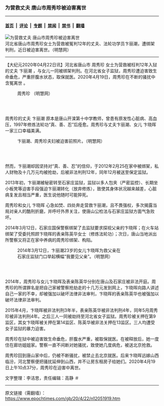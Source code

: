 ### 为营救丈夫 唐山市周秀珍被迫害离世

---

#### [首页](../../../..?n12051919) &nbsp;|&nbsp; [评论](../../../../../epoch-comment?n12051919) &nbsp;|&nbsp; [专题](../../../../../epoch-special?n12051919) &nbsp;|&nbsp; [禁闻](../../../../../epoch-news?n12051919) &nbsp;|&nbsp; [禁书](../../../../../books?n12051919) &nbsp;|&nbsp; [翻墙](https://github.com/gfw-breaker/nogfw/blob/master/README.md?n12051919)


<div><img alt="为营救丈夫 唐山市周秀珍被迫害离世" class="attachment-djy_600_400 size-djy_600_400 wp-post-image" src="https://i.epochtimes.com/assets/uploads/2020/04/2015-1-18-minghui-shijiazhuang-bianlichao-03.jpg"/>
<div class="caption">
 河北省唐山市周秀珍女士为营救被冤判12年的丈夫、法轮功学员卞丽潮，遭绑架判刑，近日被迫害离世。（明慧网）
</div></div><hr/><div class="post_content" id="artbody" itemprop="articleBody">
 <!-- article content begin -->
 <p>
  【大纪元2020年04月22日讯】河北省唐山市
  <ok href="https://www.epochtimes.com/gb/tag/%E5%91%A8%E7%A7%80%E7%8F%8D.html">
   周秀珍
  </ok>
  女士为营救被枉判12年入狱的丈夫
  <ok href="https://www.epochtimes.com/gb/tag/%E5%8D%9E%E4%B8%BD%E6%BD%AE.html">
   卞丽潮
  </ok>
  ，与女儿一同被绑架判刑。在河北省女子监狱，周秀珍遭迫害致生命垂危，严重肝腹水状态，取保就医。2020年4月19日，周秀珍在不断的骚扰中
  <ok href="https://www.epochtimes.com/gb/tag/%E5%90%AB%E5%86%A4%E7%A6%BB%E4%B8%96.html">
   含冤离世
  </ok>
  。
 </p>
 <figure aria-describedby="caption-attachment-12052119" class="wp-caption aligncenter" id="attachment_12052119" style="width: 282px">
  <ok href="https://i.epochtimes.com/assets/uploads/2020/04/2015-1-18-minghui-shijiazhuang-bianlichao-03.jpg" target="_blank">
   <img alt="" class="size-full wp-image-12052119" src="https://i.epochtimes.com/assets/uploads/2020/04/2015-1-18-minghui-shijiazhuang-bianlichao-03.jpg"/>
  </ok>
  <br/><figcaption class="wp-caption-text" id="caption-attachment-12052119">
   <ok href="https://www.epochtimes.com/gb/tag/%E5%91%A8%E7%A7%80%E7%8F%8D.html">
    周秀珍
   </ok>
   （明慧网）
  </figcaption><br/>
 </figure><br/>
 <p>
  周秀珍的丈夫
  <ok href="https://www.epochtimes.com/gb/tag/%E5%8D%9E%E4%B8%BD%E6%BD%AE.html">
   卞丽潮
  </ok>
  原本是唐山开滦第十中学教师，曾患有原发性心脏病、高血压，1997年修炼法轮功“真、善、忍”后痊愈。周秀珍与丈夫卞丽潮、女儿
  <ok href="https://www.epochtimes.com/gb/tag/%E5%8D%9E%E6%99%93%E6%99%96.html">
   卞晓晖
  </ok>
  一家三口幸福美满。
 </p>
 <figure aria-describedby="caption-attachment-12052194" class="wp-caption aligncenter" id="attachment_12052194" style="width: 400px">
  <ok href="https://i.epochtimes.com/assets/uploads/2020/04/2014-6-7-minghui-pohai-bianlichaofamily-1.jpg" target="_blank">
   <img alt="" class="size-full wp-image-12052194" src="https://i.epochtimes.com/assets/uploads/2020/04/2014-6-7-minghui-pohai-bianlichaofamily-1.jpg"/>
  </ok>
  <br/><figcaption class="wp-caption-text" id="caption-attachment-12052194">
   卞丽潮、周秀珍夫妇被迫害前照片。（明慧网）
  </figcaption><br/>
 </figure><br/>
 <p>
  然而，卞丽潮却因坚持对“真、善、忍”的信仰，于2012年2月25在家中被绑架，私人财物及十几万元均被抢劫，后被非法判刑12年，同年12月被送至保定监狱。
 </p>
 <p>
  2013年初，卞丽潮被秘密转至石家庄监狱，监狱以多人包夹（严密监控）、长期坐小板凳等迫害手段强迫卞丽潮转化（放弃修炼），致使其身体状况越来越差，心脏病复发且相当严重，医生说他随时可能猝死。
 </p>
 <p>
  周秀珍和女儿
  <ok href="https://www.epochtimes.com/gb/tag/%E5%8D%9E%E6%99%93%E6%99%96.html">
   卞晓晖
  </ok>
  心急如焚、四处奔走营救卞丽潮，且不畏强权，多次揭露当局对亲人的酷刑折磨，并呼吁外界关注，使唐山公检法与石家庄监狱方面气急败坏。
 </p>
 <p>
  2014年3月12日，石家庄国保警察绑架了去监狱要求探视父亲的卞晓晖；在火车站绑架了受委托照顾卞晓晖的表亲陈英华女士（修炼法轮功）；次日，唐山当地派出所警察又将正在家中养病的周秀珍绑架、构陷。
 </p>
 <figure aria-describedby="caption-attachment-12052181" class="wp-caption aligncenter" id="attachment_12052181" style="width: 339px">
  <ok href="https://i.epochtimes.com/assets/uploads/2020/04/2014-4-14-minghui-pohai-tangshan-bianxiaohui-1-ss.jpg" target="_blank">
   <img alt="" class="size-full wp-image-12052181" src="https://i.epochtimes.com/assets/uploads/2020/04/2014-4-14-minghui-pohai-tangshan-bianxiaohui-1-ss.jpg"/>
  </ok>
  <br/><figcaption class="wp-caption-text" id="caption-attachment-12052181">
   2014年3月12日，卞丽潮23岁的女儿卞晓晖为救父亲在石家庄监狱门口举起横幅“我要见父亲”。（明慧网）
  </figcaption><br/>
 </figure><br/>
 <p>
  2014年，周秀珍与女儿卞晓晖及表亲陈英华分别在唐山及石家庄被非法开庭。周秀珍的所谓罪名是把自己家被警察抢劫走的十几万元发到网上，卞晓晖向路人讲述自己一家的不幸，却被强加以破坏法律非法审判，卞晓晖的表亲陈英华也被强加以破坏法律非法审判。
 </p>
 <p>
  2015年4月，卞晓晖被非法判刑3年半，表亲陈英华被非法判刑4年，同年5月周秀珍被非法判刑4年。之后三人一同被劫持至河北省女子监狱。周秀珍被关押在第9监区，其女卞晓晖被关押在第14监区、陈英华被非法关押在13监区。三人均遭受女子监狱的暴力迫害。
 </p>
 <p>
  周秀珍在狱中被迫害致生命垂危，肝腹水严重，被取保就医。在被释放后，她一度住在廊坊姐姐家。警察一直不间断对她骚扰，致使她几度病危，被送北京抢救。
 </p>
 <p>
  周秀珍回到唐山家中后，仍被不断骚扰，被禁止去北京就医。后来卞晓晖远嫁山西临汾，河北警察便把骚扰延伸到山西，并不让房东租房子给她们。2020年4月19日上午10点37分，周秀珍在迫害中离世。
 </p>
 <p>
  文字整理：李洁思，责任编辑：高静 ＃
 </p>
 <!-- article content end -->
 <div id="below_article_ad">
 </div>
</div>


---

原文链接（需翻墙）：https://www.epochtimes.com/gb/20/4/22/n12051919.htm